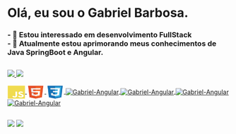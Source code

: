 
  <h1>Olá, eu sou o Gabriel Barbosa.</h1>


<h3>- 🔭 Estou interessado em desenvolvimento FullStack<br>
- 🌱 Atualmente estou aprimorando meus conhecimentos de Java SpringBoot e Angular.</h3>


##

<div>
  <a href="https://github.com/G4brielBarbosa">
<img height="180em" src="https://github-readme-stats.vercel.app/api?username=G4brielBarbosa"/>
  <img height="180em" src="https://github-readme-stats.vercel.app/api/top-langs/?username=G4brielBarbosa&layout=compact&langs_count=7&theme=dark"/>
</div>
  
 <div style="display: inline_block"><br>
  <img align="center" alt="Gabriel-Js" height="30" width="40" src="https://raw.githubusercontent.com/devicons/devicon/master/icons/javascript/javascript-plain.svg">
  <img align="center" alt="Gabriel-HTML" height="30" width="40" src="https://raw.githubusercontent.com/devicons/devicon/master/icons/html5/html5-original.svg">
  <img align="center" alt="Gabriel-CSS" height="30" width="40" src="https://raw.githubusercontent.com/devicons/devicon/master/icons/css3/css3-original.svg">
  <img align="center" alt="Gabriel-Angular" height="30" width="40" src="https://user-images.githubusercontent.com/98058431/210595521-594df7f2-8b48-4b98-b775-c39ca1c2b2c1.svg">
  <img align="center" alt="Gabriel-Angular" height="30" width="40" src="https://user-images.githubusercontent.com/98058431/210595745-eb94d8ff-9c4e-49cb-9bb8-9b5a801f1178.svg">
  <img align="center" alt="Gabriel-Angular" height="30" width="40" src="https://user-images.githubusercontent.com/98058431/210595912-e42b76c7-73da-47de-aced-2ef099f0785f.svg">
   <img align="center" alt="Gabriel-Angular" height="30" width="40" src="https://user-images.githubusercontent.com/98058431/210596217-9664cd89-16c3-410d-b7a2-81b327f1a4a4.svg">




</div>
  
##
 
<div > 
  <a href = "mailto:gabrielba@outlook.com.br"><img src="https://img.shields.io/badge/Microsoft_Outlook-0078D4?style=for-the-badge&logo=microsoft-outlook&logoColor=white target="_blank"></a>
  <a href="https://www.linkedin.com/in/gabrielba10/" target="_blank"><img src="https://img.shields.io/badge/-LinkedIn-%230077B5?style=for-the-badge&logo=linkedin&logoColor=white" target="_blank"></a> 
    
